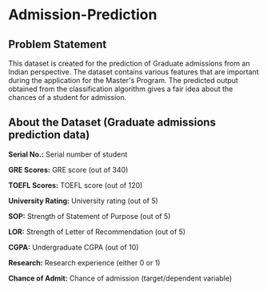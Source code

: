 # Admission-Prediction

## Problem Statement

This dataset is created for the prediction of Graduate admissions from an Indian perspective. The dataset contains various features that are important during the application for the Master's Program. The predicted output obtained from the classification algorithm gives a fair idea about the chances of a student for admission.

## About the Dataset (Graduate admissions prediction data)

**Serial No.:** Serial number of student 

**GRE Scores:** GRE score (out of 340)

**TOEFL Scores:** TOEFL score (out of 120)

**University Rating:** University rating (out of 5)

**SOP:** Strength of Statement of Purpose (out of 5)

**LOR:** Strength of Letter of Recommendation (out of 5)

**CGPA:** Undergraduate CGPA (out of 10)

**Research:** Research experience (either 0 or 1)

**Chance of Admit:** Chance of admission (target/dependent variable)
